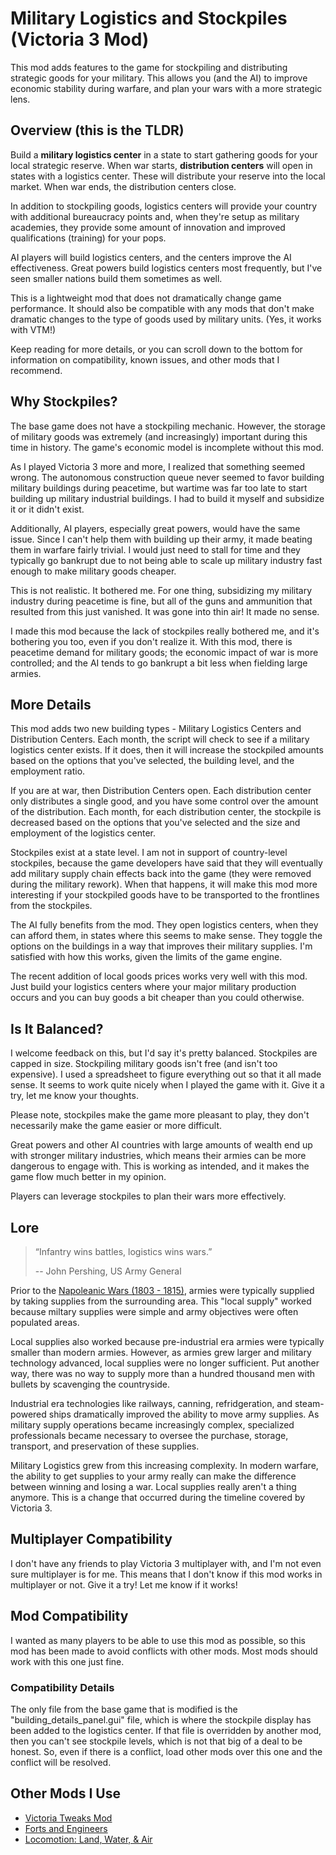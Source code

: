 # Military Logistics and Stockpiles (Victoria 3 Mod)

This mod adds features to the game for stockpiling and distributing strategic goods for your military. This allows you (and the AI) to improve economic stability during warfare, and plan your wars with a more strategic lens.

## Overview (this is the TLDR)

Build a **military logistics center** in a state to start gathering goods for your local strategic reserve. When war starts, **distribution centers** will open in states with a logistics center. These will distribute your reserve into the local market. When war ends, the distribution centers close.

In addition to stockpiling goods, logistics centers will provide your country with additional bureaucracy points and, when they're setup as military academies, they provide some amount of innovation and improved qualifications (training) for your pops.

AI players will build logistics centers, and the centers improve the AI effectiveness. Great powers build logistics centers most frequently, but I've seen smaller nations build them sometimes as well.

This is a lightweight mod that does not dramatically change game performance. It should also be compatible with any mods that don't make dramatic changes to the type of goods used by military units. (Yes, it works with VTM!)

Keep reading for more details, or you can scroll down to the bottom for information on compatibility, known issues, and other mods that I recommend.

## Why Stockpiles?

The base game does not have a stockpiling mechanic. However, the storage of military goods was extremely (and increasingly) important during this time in history. The game's economic model is incomplete without this mod.

As I played Victoria 3 more and more, I realized that something seemed wrong. The autonomous construction queue never seemed to favor building military buildings during peacetime, but wartime was far too late to start building up military industrial buildings. I had to build it myself and subsidize it or it didn't exist.

Additionally, AI players, especially great powers, would have the same issue. Since I can't help them with building up their army, it made beating them in warfare fairly trivial. I would just need to stall for time and they typically go bankrupt due to not being able to scale up military industry fast enough to make military goods cheaper.

This is not realistic. It bothered me. For one thing, subsidizing my military industry during peacetime is fine, but all of the guns and ammunition that resulted from this just vanished. It was gone into thin air! It made no sense.

I made this mod because the lack of stockpiles really bothered me, and it's bothering you too, even if you don't realize it. With this mod, there is peacetime demand for military goods; the economic impact of war is more controlled; and the AI tends to go bankrupt a bit less when fielding large armies.

## More Details

This mod adds two new building types - Military Logistics Centers and Distribution Centers. Each month, the script will check to see if a military logistics center exists. If it does, then it will increase the stockpiled amounts based on the options that you've selected, the building level, and the employment ratio.

If you are at war, then Distribution Centers open. Each distribution center only distributes a single good, and you have some control over the amount of the distribution. Each month, for each distribution center, the stockpile is decreased based on the options that you've selected and the size and employment of the logistics center.

Stockpiles exist at a state level. I am not in support of country-level stockpiles, because the game developers have said that they will eventually add military supply chain effects back into the game (they were removed during the military rework). When that happens, it will make this mod more interesting if your stockpiled goods have to be transported to the frontlines from the stockpiles.

The AI fully benefits from the mod. They open logistics centers, when they can afford them, in states where this seems to make sense. They toggle the options on the buildings in a way that improves their military supplies. I'm satisfied with how this works, given the limits of the game engine.

The recent addition of local goods prices works very well with this mod. Just build your logistics centers where your major military production occurs and you can buy goods a bit cheaper than you could otherwise.

## Is It Balanced?

I welcome feedback on this, but I'd say it's pretty balanced. Stockpiles are capped in size. Stockpiling military goods isn't free (and isn't too expensive). I used a spreadsheet to figure everything out so that it all made sense. It seems to work quite nicely when I played the game with it. Give it a try, let me know your thoughts.

Please note, stockpiles make the game more pleasant to play, they don't necessarily make the game easier or more difficult. 

Great powers and other AI countries with large amounts of wealth end up with stronger military industries, which means their armies can be more dangerous to engage with. This is working as intended, and it makes the game flow much better in my opinion.

Players can leverage stockpiles to plan their wars more effectively. 

## Lore

> “Infantry wins battles, logistics wins wars.”
>
> -- John Pershing, US Army General

Prior to the [Napoleanic Wars (1803 - 1815)](https://en.wikipedia.org/wiki/Napoleonic_Wars), armies were typically supplied by taking supplies from the surrounding area. This "local supply" worked because miltary supplies were simple and army objectives were often populated areas.

Local supplies also worked because pre-industrial era armies were typically smaller than modern armies. However, as armies grew larger and military technology advanced, local supplies were no longer sufficient. Put another way, there was no way to supply more than a hundred thousand men with bullets by scavenging the countryside.

Industrial era technologies like railways, canning, refridgeration, and steam-powered ships dramatically improved the ability to move army supplies. As military supply operations became increasingly complex, specialized professionals became necessary to oversee the purchase, storage, transport, and preservation of these supplies.

Military Logistics grew from this increasing complexity. In modern warfare, the ability to get supplies to your army really can make the difference between winning and losing a war. Local supplies really aren't a thing anymore. This is a change that occurred during the timeline covered by Victoria 3.

## Multiplayer Compatibility

I don't have any friends to play Victoria 3 multiplayer with, and I'm not even sure multiplayer is for me. This means that I don't know if this mod works in multiplayer or not. Give it a try! Let me know if it works!

## Mod Compatibility

I wanted as many players to be able to use this mod as possible, so this mod has been made to avoid conflicts with other mods. Most mods should work with this one just fine. 

### Compatibility Details

The only file from the base game that is modified is the "building_details_panel.gui" file, which is where the stockpile display has been added to the logistics center. If that file is overridden by another mod, then you can't see stockpile levels, which is not that big of a deal to be honest. So, even if there is a conflict, load other mods over this one and the conflict will be resolved.

## Other Mods I Use

* [Victoria Tweaks Mod](https://steamcommunity.com/sharedfiles/filedetails/?id=2935989855)
* [Forts and Engineers](https://steamcommunity.com/sharedfiles/filedetails/?id=3005432154)
* [Locomotion: Land, Water, & Air](https://steamcommunity.com/sharedfiles/filedetails/?id=3032533792)